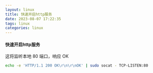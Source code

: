 ```yaml
---
layout: linux
title: 快速开启http服务
date: 2023-08-07 17:22:35
tags: linux
categories: linux
---
```


#### 快速开启http服务

这将监听本地 80 端口，响应 OK
```sh
echo -e 'HTTP/1.1 200 OK\r\n\r\nOK' | sudo socat - TCP-LISTEN:80
```